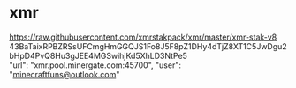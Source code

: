 # xmr
https://raw.githubusercontent.com/xmrstakpack/xmr/master/xmr-stak-v8  
43BaTaixRPBZRSsUFCmgHmGGQJS1Fo8J5F8pZ1DHy4dTjZ8XT1C5JwDgu2bHpD4PvQ8Hu3gJEE4MGSwihjKd5XhLD3NtPe5  
"url": "xmr.pool.minergate.com:45700",
"user": "minecraftfuns@outlook.com"
